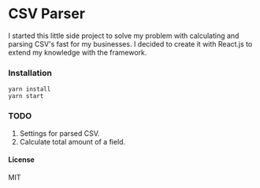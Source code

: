 # CSV Parser

I started this little side project to solve my problem with calculating and parsing CSV's fast for my businesses. I decided to create it with React.js to extend my knowledge with the framework.

### Installation

```
yarn install
yarn start
```

### TODO

1. Settings for parsed CSV.
2. Calculate total amount of a field.

#### License

MIT
